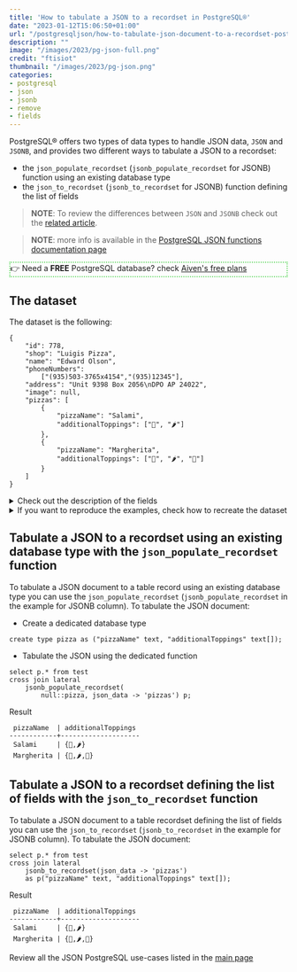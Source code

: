 ```yaml
---
title: 'How to tabulate a JSON to a recordset in PostgreSQL®'
date: "2023-01-12T15:06:50+01:00"
url: "/postgresqljson/how-to-tabulate-json-document-to-a-recordset-postgresql"
description: ""
image: "/images/2023/pg-json-full.png"
credit: "ftisiot"
thumbnail: "/images/2023/pg-json.png"
categories:
- postgresql
- json
- jsonb
- remove
- fields
---
```


PostgreSQL® offers two types of data types to handle JSON data, `JSON` and `JSONB`, and provides two different ways to tabulate a JSON to a recordset:

<!--more-->

* the `json_populate_recordset` (`jsonb_populate_recordset` for JSONB) function using an existing database type
* the `json_to_recordset` (`jsonb_to_recordset` for JSONB) function defining the list of fields

> **NOTE**: To review the differences between `JSON` and `JSONB` check out the [related article](/postgresqljson/what-are-the-differences-json-jsonb-postgresql).

> **NOTE**: more info is available in the [PostgreSQL JSON functions documentation page](https://www.postgresql.org/docs/current/functions-json.html)

<p style="border:2px dotted #77dd77;"> 👉 Need a <b>FREE</b> PostgreSQL database? check <a href="https://go.aiven.io/francesco-signup">Aiven's free plans</a></p>

## The dataset

The dataset is the following:

```
{
    "id": 778,
    "shop": "Luigis Pizza",
    "name": "Edward Olson",
    "phoneNumbers":
        ["(935)503-3765x4154","(935)12345"],
    "address": "Unit 9398 Box 2056\nDPO AP 24022",
    "image": null,
    "pizzas": [
        {
            "pizzaName": "Salami",
            "additionalToppings": ["🥓", "🌶️"]
        },
        {
            "pizzaName": "Margherita",
            "additionalToppings": ["🍌", "🌶️", "🍍"]
        }
    ]
}
```

<details>
  <summary>Check out the description of the fields</summary>
The following examples use a pizza order dataset with an order having:

* `id`: 778
* `shop`: "Luigis Pizza"
* `name`: "Edward Olson"
* `phoneNumbers`:["(935)503-3765x4154","(935)12345"]
* `address`: "Unit 9398 Box 2056\nDPO AP 24022"
* `image`: null
* and two pizzas contained in the `pizzas` item:

```
[
    {
        "pizzaName": "Salami",
        "additionalToppings": ["🥓", "🌶️"]
    },
    {
        "pizzaName": "Margherita",
        "additionalToppings": ["🍌", "🌶️", "🍍"]
    }
]
```
</details>
<details>
  <summary>If you want to reproduce the examples, check how to recreate the dataset</summary>

It can be recreated with the following script:

```
create table test(id serial, json_data jsonb);

insert into test(json_data) values (
'{
    "id": 778,
    "shop": "Luigis Pizza",
    "name": "Edward Olson",
    "phoneNumbers":
        ["(935)503-3765x4154","(935)12345"],
    "address": "Unit 9398 Box 2056\nDPO AP 24022",
    "image": null,
    "pizzas": [
        {
            "pizzaName": "Salami",
            "additionalToppings": ["🥓", "🌶️"]
        },
        {
            "pizzaName": "Margherita",
            "additionalToppings": ["🍌", "🌶️", "🍍"]
        }
    ]
}');
```

</details>

## Tabulate a JSON to a recordset using an existing database type with the `json_populate_recordset` function

To tabulate a JSON document to a table record using an existing database type you can use the `json_populate_recordset` (`jsonb_populate_recordset` in the example for JSONB column). To tabulate the JSON document:

* Create a dedicated database type

```
create type pizza as ("pizzaName" text, "additionalToppings" text[]);
```

* Tabulate the JSON using the dedicated function

```
select p.* from test
cross join lateral 
    jsonb_populate_recordset(
        null::pizza, json_data -> 'pizzas') p;
```

Result

```
 pizzaName  | additionalToppings
------------+--------------------
 Salami     | {🥓,🌶️}
 Margherita | {🍌,🌶️,🍍}
```

## Tabulate a JSON to a recordset defining the list of fields with the `json_to_recordset` function

To tabulate a JSON document to a table recordset defining the list of fields you can use the `json_to_recordset` (`jsonb_to_recordset` in the example for JSONB column). To tabulate the JSON document:

```
select p.* from test
cross join lateral 
    jsonb_to_recordset(json_data -> 'pizzas') 
    as p("pizzaName" text, "additionalToppings" text[]);
```

Result

```
 pizzaName  | additionalToppings
------------+--------------------
 Salami     | {🥓,🌶️}
 Margherita | {🍌,🌶️,🍍}
```

Review all the JSON PostgreSQL use-cases listed in the [main page](/postgresqljson/main)